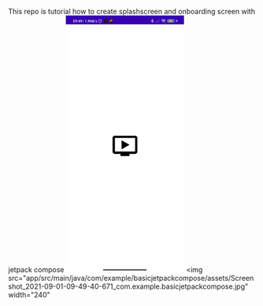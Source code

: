 This repo is tutorial how to create splashscreen and onboarding screen with jetpack compose
<img src="app/src/main/java/com/example/basicjetpackcompose/assets/Screenshot_2021-09-01-09-49-32-834_com.example.basicjetpackcompose.jpg" width="240">
<img src="app/src/main/java/com/example/basicjetpackcompose/assets/Screenshot_2021-09-01-09-49-40-671_com.example.basicjetpackcompose.jpg" width="240"
